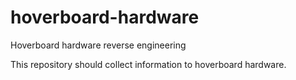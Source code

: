 # hoverboard-hardware
Hoverboard hardware reverse engineering

This repository should collect information to hoverboard hardware. 
